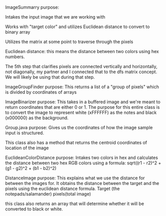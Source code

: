 ImageSummarry purpose: 

Intakes the input image that we are working with

Works with "target color" and utilizes Euclidean distance to convert to binary array

Utilizes the matrix at some point to traverse through the pixels

Euclidean distance: this means the distance between two colors using hex numbers. 

The 5th step that clarifies pixels are connected vertically and horizontally, not diagonally, my partner and I connected that to the dfs matrix concept. We will likely be using that during that step.


ImageGroupFinder purpose: 
This returns a list of a "group of pixels" which is divided by coordinates of arrays 

ImageBinarizer purpose:
This takes in a buffered image and we're meant to return coordinates that are either 0 or 1. The purpose for this entire class is to convert the image to represent white (xFFFFFF) as the notes and black (x000000) as the background.

Group.java purpose: 
Gives us the coordinates of how the image sample input is structured.  

This class also has a method that returns the centroid coordinates of location of the image

EuclideanColorDistance purpose: 
Intakes two colors in hex and calculates the distance between two hex RGB colors using a formula:
sqrt((r1 - r2)^2 + (g1 - g2)^2 + (b1 - b2)^2)

DistanceImage purpose:
This explains what we use the distance for between the images for. It obtains the distance between the target and the pixels using the euclidean 
distance formula. Target (the notepads/salamander) pixels(total image)

this class also returns an array that will determine whether it will be converted to black or white. 
